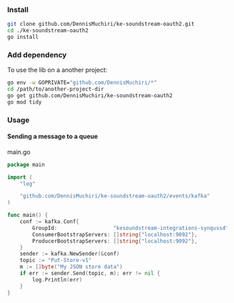 ### Install

```bash
git clone github.com/DennisMuchiri/ke-soundstream-oauth2.git
cd ./ke-soundstream-oauth2
go install
```

### Add dependency

To use the lib on a another project:

```bash
go env -w GOPRIVATE="github.com/DennisMuchiri/*"
cd /path/to/another-project-dir
go get github.com/DennisMuchiri/ke-soundstream-oauth2
go mod tidy
```

### Usage

#### Sending a message to a queue

main.go

```go
package main

import (
	"log"

	"github.com/DennisMuchiri/ke-soundstream-oauth2/events/kafka"
)

func main() {
	conf := kafka.Conf{
		GroupId:                  "kesoundstream-integrations-synqussd",
		ConsumerBootstrapServers: []string{"localhost:9092"},
		ProducerBootstrapServers: []string{"localhost:9092"},
	}
	sender := kafka.NewSender(&conf)
	topic := "Put-Store-v1"
	m := []byte("My JSON store data")
	if err := sender.Send(topic, m); err != nil {
		log.Println(err)
	}
}
```
